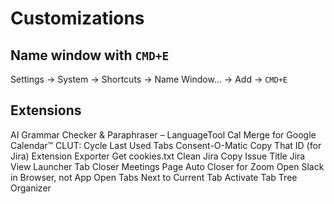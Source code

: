 # Customizations

## Name window with `CMD+E`

Settings -> System -> Shortcuts -> Name Window... -> Add -> `CMD+E`

## Extensions

AI Grammar Checker & Paraphraser – LanguageTool
Cal Merge for Google Calendar™
CLUT: Cycle Last Used Tabs
Consent-O-Matic
Copy That ID (for Jira)
Extension Exporter
Get cookies.txt Clean
Jira Copy Issue Title
Jira View
Launcher Tab Closer
Meetings Page Auto Closer for Zoom
Open Slack in Browser, not App
Open Tabs Next to Current
Tab Activate
Tab Tree Organizer
